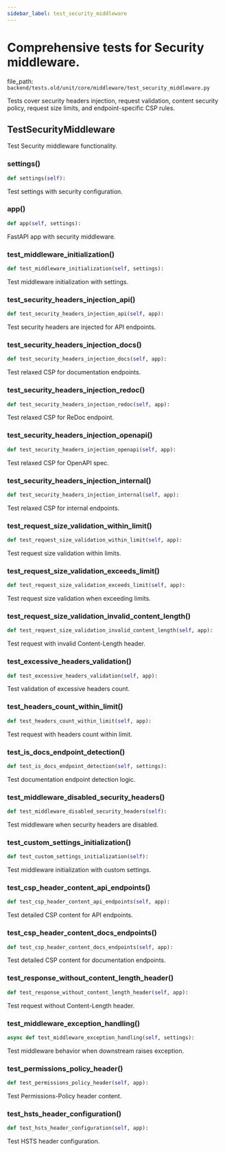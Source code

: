 ```yaml
---
sidebar_label: test_security_middleware
---
```


# Comprehensive tests for Security middleware.

  file_path: `backend/tests.old/unit/core/middleware/test_security_middleware.py`

Tests cover security headers injection, request validation, content security policy,
request size limits, and endpoint-specific CSP rules.

## TestSecurityMiddleware

Test Security middleware functionality.

### settings()

```python
def settings(self):
```

Test settings with security configuration.

### app()

```python
def app(self, settings):
```

FastAPI app with security middleware.

### test_middleware_initialization()

```python
def test_middleware_initialization(self, settings):
```

Test middleware initialization with settings.

### test_security_headers_injection_api()

```python
def test_security_headers_injection_api(self, app):
```

Test security headers are injected for API endpoints.

### test_security_headers_injection_docs()

```python
def test_security_headers_injection_docs(self, app):
```

Test relaxed CSP for documentation endpoints.

### test_security_headers_injection_redoc()

```python
def test_security_headers_injection_redoc(self, app):
```

Test relaxed CSP for ReDoc endpoint.

### test_security_headers_injection_openapi()

```python
def test_security_headers_injection_openapi(self, app):
```

Test relaxed CSP for OpenAPI spec.

### test_security_headers_injection_internal()

```python
def test_security_headers_injection_internal(self, app):
```

Test relaxed CSP for internal endpoints.

### test_request_size_validation_within_limit()

```python
def test_request_size_validation_within_limit(self, app):
```

Test request size validation within limits.

### test_request_size_validation_exceeds_limit()

```python
def test_request_size_validation_exceeds_limit(self, app):
```

Test request size validation when exceeding limits.

### test_request_size_validation_invalid_content_length()

```python
def test_request_size_validation_invalid_content_length(self, app):
```

Test request with invalid Content-Length header.

### test_excessive_headers_validation()

```python
def test_excessive_headers_validation(self, app):
```

Test validation of excessive headers count.

### test_headers_count_within_limit()

```python
def test_headers_count_within_limit(self, app):
```

Test request with headers count within limit.

### test_is_docs_endpoint_detection()

```python
def test_is_docs_endpoint_detection(self, settings):
```

Test documentation endpoint detection logic.

### test_middleware_disabled_security_headers()

```python
def test_middleware_disabled_security_headers(self):
```

Test middleware when security headers are disabled.

### test_custom_settings_initialization()

```python
def test_custom_settings_initialization(self):
```

Test middleware initialization with custom settings.

### test_csp_header_content_api_endpoints()

```python
def test_csp_header_content_api_endpoints(self, app):
```

Test detailed CSP content for API endpoints.

### test_csp_header_content_docs_endpoints()

```python
def test_csp_header_content_docs_endpoints(self, app):
```

Test detailed CSP content for documentation endpoints.

### test_response_without_content_length_header()

```python
def test_response_without_content_length_header(self, app):
```

Test request without Content-Length header.

### test_middleware_exception_handling()

```python
async def test_middleware_exception_handling(self, settings):
```

Test middleware behavior when downstream raises exception.

### test_permissions_policy_header()

```python
def test_permissions_policy_header(self, app):
```

Test Permissions-Policy header content.

### test_hsts_header_configuration()

```python
def test_hsts_header_configuration(self, app):
```

Test HSTS header configuration.
